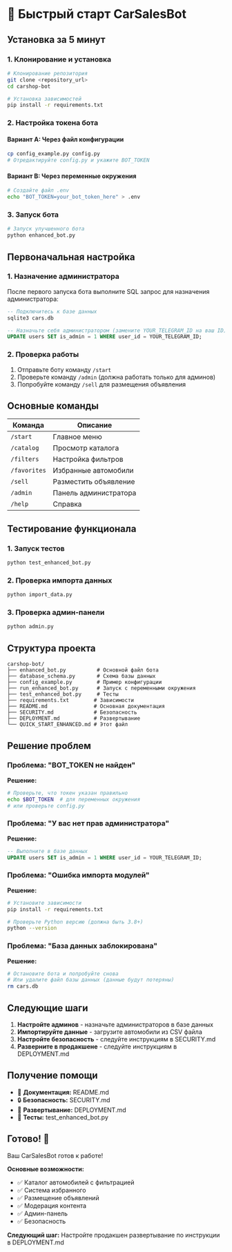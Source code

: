 # 🚀 Быстрый старт CarSalesBot

## Установка за 5 минут

### 1. Клонирование и установка

```bash
# Клонирование репозитория
git clone <repository_url>
cd carshop-bot

# Установка зависимостей
pip install -r requirements.txt
```

### 2. Настройка токена бота

#### Вариант A: Через файл конфигурации
```bash
cp config_example.py config.py
# Отредактируйте config.py и укажите BOT_TOKEN
```

#### Вариант B: Через переменные окружения
```bash
# Создайте файл .env
echo "BOT_TOKEN=your_bot_token_here" > .env
```

### 3. Запуск бота

```bash
# Запуск улучшенного бота
python enhanced_bot.py
```

## Первоначальная настройка

### 1. Назначение администратора

После первого запуска бота выполните SQL запрос для назначения администратора:

```sql
-- Подключитесь к базе данных
sqlite3 cars.db

-- Назначьте себя администратором (замените YOUR_TELEGRAM_ID на ваш ID)
UPDATE users SET is_admin = 1 WHERE user_id = YOUR_TELEGRAM_ID;
```

### 2. Проверка работы

1. Отправьте боту команду `/start`
2. Проверьте команду `/admin` (должна работать только для админов)
3. Попробуйте команду `/sell` для размещения объявления

## Основные команды

| Команда | Описание |
|---------|----------|
| `/start` | Главное меню |
| `/catalog` | Просмотр каталога |
| `/filters` | Настройка фильтров |
| `/favorites` | Избранные автомобили |
| `/sell` | Разместить объявление |
| `/admin` | Панель администратора |
| `/help` | Справка |

## Тестирование функционала

### 1. Запуск тестов

```bash
python test_enhanced_bot.py
```

### 2. Проверка импорта данных

```bash
python import_data.py
```

### 3. Проверка админ-панели

```bash
python admin.py
```

## Структура проекта

```
carshop-bot/
├── enhanced_bot.py          # Основной файл бота
├── database_schema.py       # Схема базы данных
├── config_example.py        # Пример конфигурации
├── run_enhanced_bot.py      # Запуск с переменными окружения
├── test_enhanced_bot.py     # Тесты
├── requirements.txt        # Зависимости
├── README.md               # Основная документация
├── SECURITY.md             # Безопасность
├── DEPLOYMENT.md           # Развертывание
└── QUICK_START_ENHANCED.md # Этот файл
```

## Решение проблем

### Проблема: "BOT_TOKEN не найден"

**Решение:**
```bash
# Проверьте, что токен указан правильно
echo $BOT_TOKEN  # для переменных окружения
# или проверьте config.py
```

### Проблема: "У вас нет прав администратора"

**Решение:**
```sql
-- Выполните в базе данных
UPDATE users SET is_admin = 1 WHERE user_id = YOUR_TELEGRAM_ID;
```

### Проблема: "Ошибка импорта модулей"

**Решение:**
```bash
# Установите зависимости
pip install -r requirements.txt

# Проверьте Python версию (должна быть 3.8+)
python --version
```

### Проблема: "База данных заблокирована"

**Решение:**
```bash
# Остановите бота и попробуйте снова
# Или удалите файл базы данных (данные будут потеряны)
rm cars.db
```

## Следующие шаги

1. **Настройте админов** - назначьте администраторов в базе данных
2. **Импортируйте данные** - загрузите автомобили из CSV файла
3. **Настройте безопасность** - следуйте инструкциям в SECURITY.md
4. **Разверните в продакшене** - следуйте инструкциям в DEPLOYMENT.md

## Получение помощи

- 📖 **Документация:** README.md
- 🔒 **Безопасность:** SECURITY.md  
- 🚀 **Развертывание:** DEPLOYMENT.md
- 🧪 **Тесты:** test_enhanced_bot.py

## Готово! 🎉

Ваш CarSalesBot готов к работе! 

**Основные возможности:**
- ✅ Каталог автомобилей с фильтрацией
- ✅ Система избранного
- ✅ Размещение объявлений
- ✅ Модерация контента
- ✅ Админ-панель
- ✅ Безопасность

**Следующий шаг:** Настройте продакшен развертывание по инструкции в DEPLOYMENT.md





